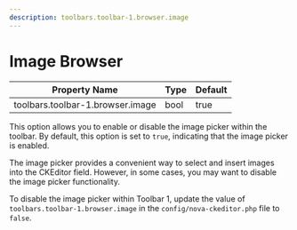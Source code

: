 ```yaml
---
description: toolbars.toolbar-1.browser.image
---
```


# Image Browser

| Property Name                    | Type | Default |
| -------------------------------- | ---- | ------- |
| toolbars.toolbar-1.browser.image | bool | true    |

This option allows you to enable or disable the image picker within the toolbar. By default, this option is set to `true`, indicating that the image picker is enabled.

The image picker provides a convenient way to select and insert images into the CKEditor field. However, in some cases, you may want to disable the image picker functionality.

To disable the image picker within Toolbar 1, update the value of `toolbars.toolbar-1.browser.image` in the `config/nova-ckeditor.php` file to `false`.



